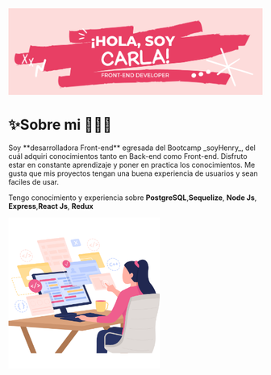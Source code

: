 <img src="./Img/Banner.png" alt="banner"/>

# ✨Sobre mi 👩🏻‍💻

<p align="left">
Soy **desarrolladora Front-end** egresada del Bootcamp _soyHenry_, del cuál adquiri conocimientos tanto en Back-end como Front-end.
Disfruto estar en constante aprendizaje y poner en practica los conocimientos. Me gusta que mis proyectos tengan una buena experiencia de usuarios y sean faciles de usar.

Tengo conocimiento y experiencia sobre **PostgreSQL**,**Sequelize**, **Node Js**, **Express**,**React Js**, **Redux**
</p>
<p align="rigth">
<img src="./Img/dev.png" alt="dev" width="300"/>
</p>